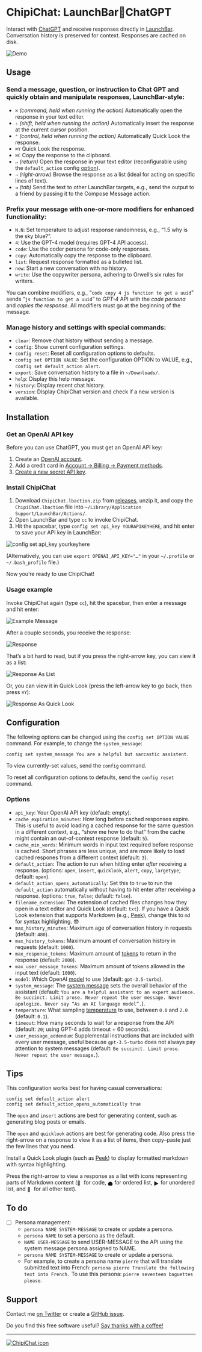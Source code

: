 # ChipiChat: LaunchBar🥂ChatGPT

Interact with [ChatGPT](https://chat.openai.com/chat) and receive responses directly in [LaunchBar](https://www.obdev.at/products/launchbar/index.html "LaunchBar 6"). Conversation history is preserved for context. Responses are cached on disk.

![Demo](https://send.strangecode.com/f/chipichat-demo-20230404.gif)


## Usage

### Send a message, question, or instruction to Chat GPT and quickly obtain and manipulate responses, LaunchBar-style:

- `⌘` *(command, held when running the action)* Automatically open the response in your text editor.
- `⇧` *(shift, held when running the action)* Automatically insert the response at the current cursor position.
- `⌃` *(control, held when running the action)* Automatically Quick Look the response.
-  `⌘Y` Quick Look the response.
-  `⌘C` Copy the response to the clipboard.
-  `↵` *(return)* Open the response in your text editor (reconfigurable using the `default_action` config [option](#options)).
-  `→` *(right-arrow)* Browse the response as a list (ideal for acting on specific lines of text).
-  `⇥` *(tab)* Send the text to other LaunchBar targets, e.g., send the output to a friend by passing it to the Compose Message action.

### Prefix your message with one-or-more modifiers for enhanced functionality:

-  `N.N`: Set temperature to adjust response randomness, e.g., “1.5 why is the sky blue?”.
-  `4`: Use the GPT-4 model (requires GPT-4 API access).
-  `code`: Use the coder persona for code-only responses.
-  `copy`: Automatically copy the response to the clipboard.
-  `list`: Request response formatted as a bulleted list.
-  `new`: Start a new conversation with no history.
-  `write`: Use the copywriter persona, adhering to Orwell’s six rules for writers.

You can combine modifiers, e.g., “`code copy 4 js function to get a uuid`” sends “`js function to get a uuid`” to *GPT-4* API with the *code persona* and *copies the response*. All modifiers must go at the beginning of the message.

### Manage history and settings with special commands:

- `clear`: Remove chat history without sending a message.
- `config`: Show current configuration settings.
- `config reset`: Reset all configuration options to defaults.
- `config set OPTION VALUE`: Set the configuration OPTION to VALUE, e.g., `config set default_action alert`.
- `export`: Save conversation history to a file in `~/Downloads/`.
- `help`: Display this help message.
- `history`: Display recent chat history.
- `version`: Display ChipiChat version and check if a new version is available.

## Installation

### Get an OpenAI API key

Before you can use ChatGPT, you must get an OpenAI API key:

1. Create an [OpenAI account](https://platform.openai.com/signup).
2. Add a credit card in [Account → Billing → Payment methods](https://platform.openai.com/account/billing/payment-methods).
3. [Create a new secret API key](https://platform.openai.com/account/api-keys).

### Install ChipiChat

1. Download `ChipiChat.lbaction.zip` from [releases](https://github.com/quinncomendant/ChipiChat.lbaction/releases), unzip it, and copy the `ChipiChat.lbaction` file into `~/Library/Application Support/LaunchBar/Actions/`.
2. Open LaunchBar and type `cc` to invoke ChipiChat. 
3. Hit the spacebar, type `config set api_key YOURAPIKEYHERE`, and hit enter to save your API key in LaunchBar:

![config set api_key yourkeyhere](docs/1-set-api-key.png)

(Alternatively, you can use `export OPENAI_API_KEY="…"` in your `~/.profile` or `~/.bash_profile` file.)

Now you’re ready to use ChipiChat!

### Usage example

Invoke ChipiChat again (type `cc`), hit the spacebar, then enter a message and hit enter:

![Example Message](docs/2-example-message.png)

After a couple seconds, you receive the response:

![Response](docs/3-response.png)

That’s a bit hard to read, but if you press the right-arrow key, you can view it as a list:

![Response As List](docs/4-response-as-list.png)

Or, you can view it in Quick Look (press the left-arrow key to go back, then press `⌘Y`):

![Response As Quick Look](docs/5-response-as-quicklook.png)

## Configuration

The following options can be changed using the `config set OPTION VALUE` command. For example, to change the `system_message`:

```
config set system_message You are a helpful but sarcastic assistent.
````

To view currently-set values, send the `config` command.

To reset all configuration options to defaults, send the `config reset` command.

### Options

- `api_key`: Your OpenAI API key (default: empty).
- `cache_expiration_minutes`: How long before cached responses expire. This is useful to avoid loading a cached response for the same question in a different context, e.g., “show me how to do that” from the cache might contain an out-of-context response (default: `5`).
- `cache_min_words`: Minimum words in input text required before response is cached. Short phrases are less unique, and are more likely to load cached respones from a different context (default: `3`).
- `default_action`: The action to run when hitting enter *after* receiving a response. (options: `open`, `insert`, `quicklook`, `alert`, `copy`, `largetype`; default: `open`).
- `default_action_opens_automatically`: Set this to `true` to run the `default_action` automatically without having to hit enter after receiving a response. (options: `true`, `false`; default: `false`).
- `filename_extension`: The extension of cached files changes how they open in a text editor and Quick Look (default: `txt`). If you have a Quick Look extension that supports Markdown (e.g., [Peek](https://apps.apple.com/us/app/peek-a-quick-look-extension/id1554235898?mt=12)), change this to `md` for syntax highlighting. 😎
- `max_history_minutes`: Maximum age of conversation history in requests (default: `480`).
- `max_history_tokens`: Maximum amount of conversation history in requests (default: `1000`).
- `max_response_tokens`: Maximum amount of [tokens](https://platform.openai.com/docs/api-reference/chat/create#chat/create-max_tokens) to return in the response (default: `2000`).
- `max_user_message_tokens`: Maximum amount of tokens allowed in the input text (default: `1000`).
- `model`: Which OpenAI [model](https://platform.openai.com/docs/models/overview) to use (default: `gpt-3.5-turbo`).
- `system_message`: The [system message](https://platform.openai.com/docs/guides/chat/introduction) sets the overall behavior of the assistant (default: `You are a helpful assistant to an expert audience. Be succinct. Limit prose. Never repeat the user message. Never apologize. Never say “As an AI language model”.`).
- `temperature`: What sampling [temperature](https://platform.openai.com/docs/api-reference/completions/create#completions/create-temperature) to use, between `0.0` and `2.0` (default: `0.1`).
- `timeout`: How many seconds to wait for a response from the API (default: `20`; using GPT-4 adds timeout + 60 seconds).
- `user_message_addendum`: Supplemental instructions that are included with every user message, useful because `gpt-3.5-turbo` does not always pay attention to system messages (default: `Be succinct. Limit prose. Never repeat the user message.`).

## Tips

This configuration works best for having casual conversations:

```
config set default_action alert
config set default_action_opens_automatically true
```

The `open` and `insert` actions are best for generating content, such as generating blog posts or emails.

The `open` and `quicklook` actions are best for generating code. Also press the right-arrow on a response to view it as a list of items, then copy–paste just the few lines that you need.

Install a Quick Look plugin (such as [Peek](https://apps.apple.com/us/app/peek-a-quick-look-extension/id1554235898?mt=12)) to display formatted markdown with syntax highlighting. 

Press the right-arrow to view a response as a list with icons representing parts of Markdown content 
(<img src="docs/icons/bug.svg" alt="🐞" class="icon-inline"> for code,
<img src="docs/icons/genderless.svg" alt="⚫️" class="icon-inline"> for ordered list,
<img src="docs/icons/caret-right.svg" alt="▶️" class="icon-inline"> for unordered list,
and <img src="docs/icons/comment.svg" alt="💬" class="icon-inline"> for all other text).

## To do

- [ ] Persona management:
    - `persona NAME SYSTEM-MESSAGE` to create or update a persona.
    - `persona NAME` to set a persona as the default.
    - `NAME USER-MESSAGE` to send USER-MESSAGE to the API using the system message persona assigned to NAME.
    - `persona NAME SYSTEM-MESSAGE` to create or update a persona.
    - For example, to create a persona name `pierre` that will translate submitted text into French: `persona pierre Translate the following text into French.` To use this persona: `pierre seventeen baguettes please`.


## Support

Contact me [on Twitter](https://twitter.com/com) or create a [GitHub issue](https://github.com/quinncomendant/ChipiChat.lbaction/issues).

Do you find this free software useful? [Say thanks with a coffee!](https://ko-fi.com/strangecode)

----

[![ChipiChat icon](docs/ChipiChat.jpg)](docs/ChipiChat.jpg)

<style>
.icon-inline {
    width: 1em;
    height: 1em;
    vertical-align: -0.15em;
    box-shadow: none;
    background: none;
    margin: 0;
    page-break-before: unset;
}
</style>